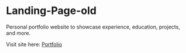 # Landing-Page-old

Personal portfolio website to showcase experience, education, projects, and more.

Visit site here: <a href="https://yashc73080.github.io/Landing-Page-old" target="_blank">Portfolio</a>
